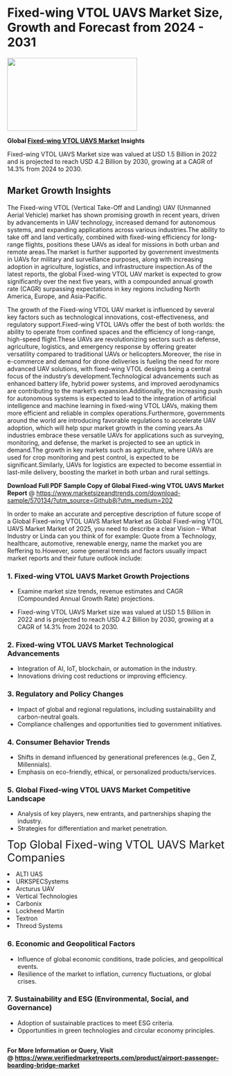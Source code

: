 <H1>Fixed-wing VTOL UAVS Market Size, Growth and Forecast from 2024 - 2031</H1><img class="aligncenter size-medium wp-image-584254" src="https://thirdeyenews.in/wp-content/uploads/2024/09/Global-Market-Research-300x168.jpeg" alt="" width="300" height="168" /><p><strong>Global&nbsp;<a href="https://www.marketsizeandtrends.com/download-sample/570134/?utm_source=Github8j?utm_medium=202">Fixed-wing VTOL UAVS Market</a> Insights</strong></p><p>Fixed-wing VTOL UAVS Market size was valued at USD 1.5 Billion in 2022 and is projected to reach USD 4.2 Billion by 2030, growing at a CAGR of 14.3% from 2024 to 2030.</p><p><h2>Market Growth Insights</h2> <p>The Fixed-wing VTOL (Vertical Take-Off and Landing) UAV (Unmanned Aerial Vehicle) market has shown promising growth in recent years, driven by advancements in UAV technology, increased demand for autonomous systems, and expanding applications across various industries.The ability to take off and land vertically, combined with fixed-wing efficiency for long-range flights, positions these UAVs as ideal for missions in both urban and remote areas.The market is further supported by government investments in UAVs for military and surveillance purposes, along with increasing adoption in agriculture, logistics, and infrastructure inspection.As of the latest reports, the global Fixed-wing VTOL UAV market is expected to grow significantly over the next five years, with a compounded annual growth rate (CAGR) surpassing expectations in key regions including North America, Europe, and Asia-Pacific.</p> <p>The growth of the Fixed-wing VTOL UAV market is influenced by several key factors such as technological innovations, cost-effectiveness, and regulatory support.Fixed-wing VTOL UAVs offer the best of both worlds: the ability to operate from confined spaces and the efficiency of long-range, high-speed flight.These UAVs are revolutionizing sectors such as defense, agriculture, logistics, and emergency response by offering greater versatility compared to traditional UAVs or helicopters.Moreover, the rise in e-commerce and demand for drone deliveries is fueling the need for more advanced UAV solutions, with fixed-wing VTOL designs being a central focus of the industry’s development.Technological advancements such as enhanced battery life, hybrid power systems, and improved aerodynamics are contributing to the market’s expansion.Additionally, the increasing push for autonomous systems is expected to lead to the integration of artificial intelligence and machine learning in fixed-wing VTOL UAVs, making them more efficient and reliable in complex operations.Furthermore, governments around the world are introducing favorable regulations to accelerate UAV adoption, which will help spur market growth in the coming years.As industries embrace these versatile UAVs for applications such as surveying, monitoring, and defense, the market is projected to see an uptick in demand.The growth in key markets such as agriculture, where UAVs are used for crop monitoring and pest control, is expected to be significant.Similarly, UAVs for logistics are expected to become essential in last-mile delivery, boosting the market in both urban and rural settings.</p> <p><span class=""><strong>Download Full PDF Sample Copy of Global Fixed-wing VTOL UAVS Market Report</strong> @ <a href="https://www.marketsizeandtrends.com/download-sample/570134/?utm_source=Github8j?utm_medium=202" target="_blank">https://www.marketsizeandtrends.com/download-sample/570134/?utm_source=Github8j?utm_medium=202</a></span></p><p>In order to make an accurate and perceptive description of future scope of a Global&nbsp;Fixed-wing VTOL UAVS Market Market as Global&nbsp;Fixed-wing VTOL UAVS Market Market of 2025, you need to describe a clear Vision &ndash; What Industry or Linda can you think of for example: Quote from a Technology, healthcare, automotive, renewable energy, name the market you are Reffering to.However, some general trends and factors usually impact market reports and their future outlook include:</p><h3>1.&nbsp;<strong>Fixed-wing VTOL UAVS Market Growth Projections</strong></h3><ul><li>Examine market size trends, revenue estimates and CAGR (Compounded Annual Growth Rate) projections.</li><li><p>Fixed-wing VTOL UAVS Market size was valued at USD 1.5 Billion in 2022 and is projected to reach USD 4.2 Billion by 2030, growing at a CAGR of 14.3% from 2024 to 2030.</p></li></ul><h3>2.&nbsp;<strong>Fixed-wing VTOL UAVS Market Technological Advancements</strong></h3><ul><li>Integration of AI, IoT, blockchain, or automation in the industry.</li><li>Innovations driving cost reductions or improving efficiency.</li></ul><h3>3.&nbsp;<strong>Regulatory and Policy Changes</strong></h3><ul><li>Impact of global and regional regulations, including sustainability and carbon-neutral goals.</li><li>Compliance challenges and opportunities tied to government initiatives.</li></ul><h3>4.&nbsp;<strong>Consumer Behavior Trends</strong></h3><ul><li>Shifts in demand influenced by generational preferences (e.g., Gen Z, Millennials).</li><li>Emphasis on eco-friendly, ethical, or personalized products/services.</li></ul><h3>5.&nbsp;<strong>Global Fixed-wing VTOL UAVS Market Competitive Landscape</strong></h3><ul><li>Analysis of key players, new entrants, and partnerships shaping the industry.</li><li>Strategies for differentiation and market penetration.</li></ul><p data-pm-slice="1 1 []"><span style="color: inherit; font-family: inherit; font-size: 25px;">Top Global Fixed-wing VTOL UAVS Market Companies</span></p><div class="" data-test-id=""><p><li>ALTI UAS</li><li> URKSPECSystems</li><li> Arcturus UAV</li><li> Vertical Technologies</li><li> Carbonix</li><li> Lockheed Martin</li><li> Textron</li><li> Threod Systems</li></p></div><h3>6.&nbsp;<strong>Economic and Geopolitical Factors</strong></h3><ul><li>Influence of global economic conditions, trade policies, and geopolitical events.</li><li>Resilience of the market to inflation, currency fluctuations, or global crises.</li></ul><h3>7.&nbsp;<strong>Sustainability and ESG (Environmental, Social, and Governance)</strong></h3><ul><li>Adoption of sustainable practices to meet ESG criteria.</li><li>Opportunities in green technologies and circular economy principles.</li></ul><h2><strong style="font-size: 14px;">For More Information or Query, Visit @&nbsp;</strong><a style="background-color: #ffffff; font-size: 14px;" href="https://www.marketsizeandtrends.com/report/fixed-wing-vtol-uavs-market/" target="_blank">https://www.verifiedmarketreports.com/product/airport-passenger-boarding-bridge-market</a></h2>